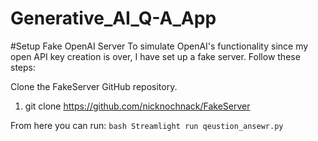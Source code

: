 # Generative_AI_Q-A_App

#Setup Fake OpenAI Server
To simulate OpenAI's functionality since my open API key creation is over, I have set up a fake server. Follow these steps:

Clone the FakeServer GitHub repository.
1. git clone https://github.com/nicknochnack/FakeServer

From here you can run:
        ``` bash
        Streamlight run qeustion_ansewr.py       
        ```

